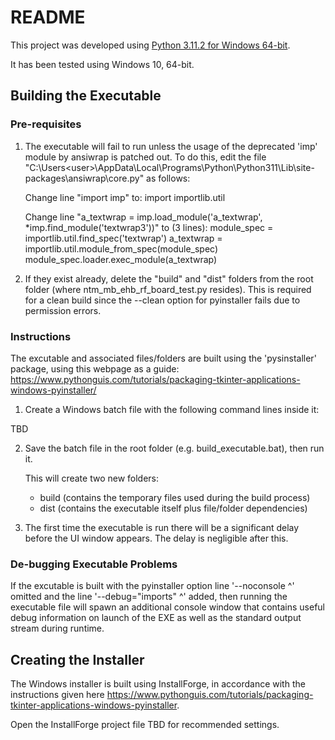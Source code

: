 # README #

This project was developed using [Python 3.11.2 for Windows 64-bit](https://www.python.org/downloads/release/python-3112/). 

It has been tested using Windows 10, 64-bit.

## Building the Executable ##

### Pre-requisites ###

1.  The executable will fail to run unless the usage of the deprecated 'imp' module by ansiwrap is patched out.
    To do this, edit the file "C:\Users\<user>\AppData\Local\Programs\Python\Python311\Lib\site-packages\ansiwrap\core.py" as follows:

    Change line "import imp" to:
        import importlib.util

    Change line "a_textwrap = imp.load_module('a_textwrap', *imp.find_module('textwrap3'))" to (3 lines):
        module_spec = importlib.util.find_spec('textwrap')
        a_textwrap = importlib.util.module_from_spec(module_spec)
        module_spec.loader.exec_module(a_textwrap)

2.  If they exist already, delete the "build" and "dist" folders from the root folder (where ntm_mb_ehb_rf_board_test.py resides).
    This is required for a clean build since the --clean option for pyinstaller fails due to permission errors.

### Instructions ###

The excutable and associated files/folders are built using the 'pysinstaller' package, using this webpage as a guide:
https://www.pythonguis.com/tutorials/packaging-tkinter-applications-windows-pyinstaller/

1.  Create a Windows batch file with the following command lines inside it:

TBD

2.  Save the batch file in the root folder (e.g. build_executable.bat), then run it.

    This will create two new folders:
    - build (contains the temporary files used during the build process)
    - dist (contains the executable itself plus file/folder dependencies)

3.  The first time the executable is run there will be a significant delay before the UI window appears.
    The delay is negligible after this.

### De-bugging Executable Problems ###

If the excutable is built with the pyinstaller option line '--noconsole ^' omitted and the line '--debug="imports" ^' added,
then running the executable file will spawn an additional console window that contains useful debug information on launch of the EXE
as well as the standard output stream during runtime.

## Creating the Installer ##

The Windows installer is built using InstallForge, in accordance with the instructions given here https://www.pythonguis.com/tutorials/packaging-tkinter-applications-windows-pyinstaller.

Open the InstallForge project file TBD for recommended settings.

